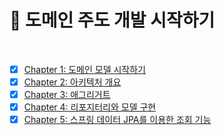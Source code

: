 # 📖 도메인 주도 개발 시작하기

<br>

- [x] [Chapter 1: 도메인 모델 시작하기](01_도메인_모델_시작하기.md)
- [x] [Chapter 2: 아키텍처 개요](02_아키텍처_개요.md)
- [x] [Chapter 3: 애그리거트](03_애그리거트.md)
- [x] [Chapter 4: 리포지터리와 모델 구현](04_리포지터리와_모델_구현.md)
- [x] [Chapter 5: 스프링 데이터 JPA를 이용한 조회 기능](05_스프링_데이터_JPA를_이용한_조회_기능.md)
